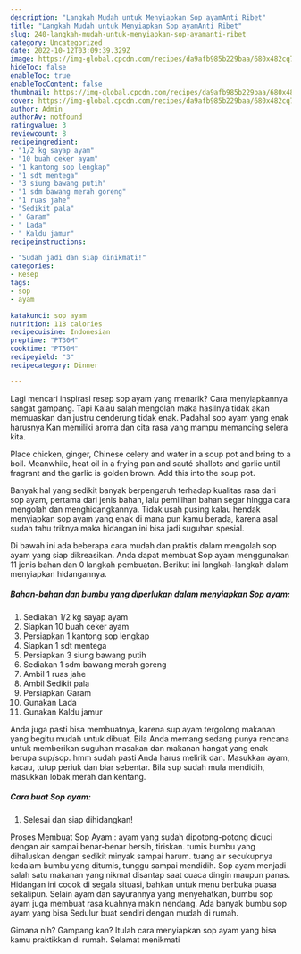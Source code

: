 ```yaml
---
description: "Langkah Mudah untuk Menyiapkan Sop ayamAnti Ribet"
title: "Langkah Mudah untuk Menyiapkan Sop ayamAnti Ribet"
slug: 240-langkah-mudah-untuk-menyiapkan-sop-ayamanti-ribet
category: Uncategorized
date: 2022-10-12T03:09:39.329Z
image: https://img-global.cpcdn.com/recipes/da9afb985b229baa/680x482cq70/sop-ayam-foto-resep-utama.jpg
hideToc: false
enableToc: true
enableTocContent: false
thumbnail: https://img-global.cpcdn.com/recipes/da9afb985b229baa/680x482cq70/sop-ayam-foto-resep-utama.jpg
cover: https://img-global.cpcdn.com/recipes/da9afb985b229baa/680x482cq70/sop-ayam-foto-resep-utama.jpg
author: Admin
authorAv: notfound
ratingvalue: 3
reviewcount: 8
recipeingredient:
- "1/2 kg sayap ayam"
- "10 buah ceker ayam"
- "1 kantong sop lengkap"
- "1 sdt mentega"
- "3 siung bawang putih"
- "1 sdm bawang merah goreng"
- "1 ruas jahe"
- "Sedikit pala"
- " Garam"
- " Lada"
- " Kaldu jamur"
recipeinstructions:

- "Sudah jadi dan siap dinikmati!"
categories:
- Resep
tags:
- sop
- ayam

katakunci: sop ayam 
nutrition: 118 calories
recipecuisine: Indonesian
preptime: "PT30M"
cooktime: "PT50M"
recipeyield: "3"
recipecategory: Dinner

---
```



Lagi mencari inspirasi resep sop ayam yang menarik? Cara menyiapkannya sangat gampang. Tapi Kalau salah mengolah maka hasilnya tidak akan memuaskan dan justru cenderung tidak enak. Padahal sop ayam yang enak harusnya Kan memiliki aroma dan cita rasa yang mampu memancing selera kita.


Place chicken, ginger, Chinese celery and water in a soup pot and bring to a boil. Meanwhile, heat oil in a frying pan and sauté shallots and garlic until fragrant and the garlic is golden brown. Add this into the soup pot.

Banyak hal yang sedikit banyak berpengaruh terhadap kualitas rasa dari sop ayam, pertama dari jenis bahan, lalu pemilihan bahan segar hingga cara mengolah dan menghidangkannya. Tidak usah pusing kalau hendak menyiapkan sop ayam yang enak di mana pun kamu berada, karena asal sudah tahu triknya maka hidangan ini bisa jadi suguhan spesial.


Di bawah ini ada beberapa cara mudah dan praktis dalam mengolah sop ayam yang siap dikreasikan. Anda dapat membuat Sop ayam menggunakan 11 jenis bahan dan 0 langkah pembuatan. Berikut ini langkah-langkah dalam menyiapkan hidangannya.

<!--inarticleads1-->

##### Bahan-bahan dan bumbu yang diperlukan dalam menyiapkan Sop ayam:

1. Sediakan 1/2 kg sayap ayam
1. Siapkan 10 buah ceker ayam
1. Persiapkan 1 kantong sop lengkap
1. Siapkan 1 sdt mentega
1. Persiapkan 3 siung bawang putih
1. Sediakan 1 sdm bawang merah goreng
1. Ambil 1 ruas jahe
1. Ambil Sedikit pala
1. Persiapkan  Garam
1. Gunakan  Lada
1. Gunakan  Kaldu jamur


Anda juga pasti bisa membuatnya, karena sup ayam tergolong makanan yang begitu mudah untuk dibuat. Bila Anda memang sedang punya rencana untuk memberikan suguhan masakan dan makanan hangat yang enak berupa sup/sop. hmm sudah pasti Anda harus melirik dan. Masukkan ayam, kacau, tutup periuk dan biar sebentar. Bila sup sudah mula mendidih, masukkan lobak merah dan kentang. 

<!--inarticleads2-->

##### Cara buat Sop ayam:


1. Selesai dan siap dihidangkan!

Proses Membuat Sop Ayam : ayam yang sudah dipotong-potong dicuci dengan air sampai benar-benar bersih, tiriskan. tumis bumbu yang dihaluskan dengan sedikit minyak sampai harum. tuang air secukupnya kedalam bumbu yang ditumis, tunggu sampai mendidih. Sop ayam menjadi salah satu makanan yang nikmat disantap saat cuaca dingin maupun panas. Hidangan ini cocok di segala situasi, bahkan untuk menu berbuka puasa sekalipun. Selain ayam dan sayurannya yang menyehatkan, bumbu sop ayam juga membuat rasa kuahnya makin nendang. Ada banyak bumbu sop ayam yang bisa Sedulur buat sendiri dengan mudah di rumah. 

Gimana nih? Gampang kan? Itulah cara menyiapkan sop ayam yang bisa kamu praktikkan di rumah. Selamat menikmati
